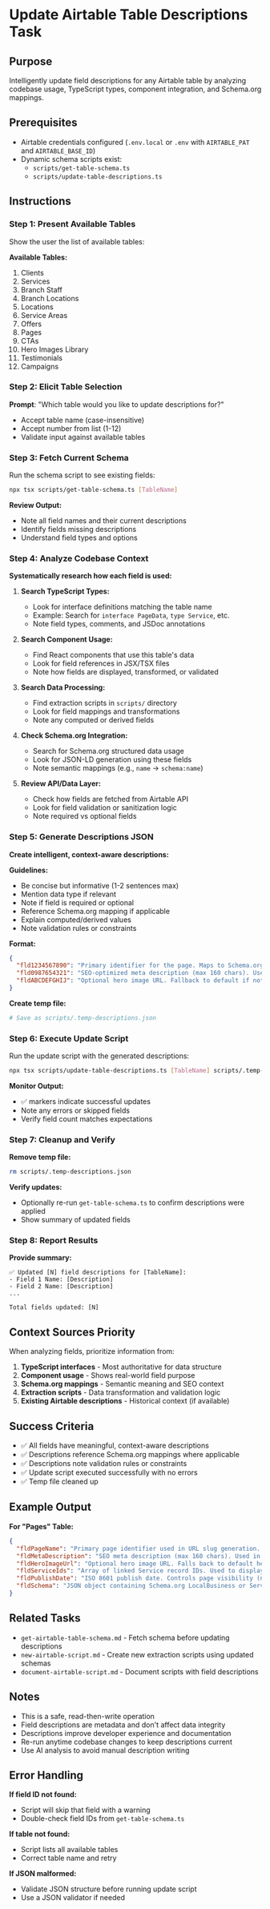 <!-- Powered by BMAD™ Core -->

# Update Airtable Table Descriptions Task

## Purpose

Intelligently update field descriptions for any Airtable table by analyzing codebase usage, TypeScript types, component integration, and Schema.org mappings.

## Prerequisites

- Airtable credentials configured (`.env.local` or `.env` with `AIRTABLE_PAT` and `AIRTABLE_BASE_ID`)
- Dynamic schema scripts exist:
  - `scripts/get-table-schema.ts`
  - `scripts/update-table-descriptions.ts`

## Instructions

### Step 1: Present Available Tables

Show the user the list of available tables:

**Available Tables:**

1. Clients
2. Services
3. Branch Staff
4. Branch Locations
5. Locations
6. Service Areas
7. Offers
8. Pages
9. CTAs
10. Hero Images Library
11. Testimonials
12. Campaigns

### Step 2: Elicit Table Selection

**Prompt**: "Which table would you like to update descriptions for?"

- Accept table name (case-insensitive)
- Accept number from list (1-12)
- Validate input against available tables

### Step 3: Fetch Current Schema

Run the schema script to see existing fields:

```bash
npx tsx scripts/get-table-schema.ts [TableName]
```

**Review Output:**
- Note all field names and their current descriptions
- Identify fields missing descriptions
- Understand field types and options

### Step 4: Analyze Codebase Context

**Systematically research how each field is used:**

1. **Search TypeScript Types:**
   - Look for interface definitions matching the table name
   - Example: Search for `interface PageData`, `type Service`, etc.
   - Note field types, comments, and JSDoc annotations

2. **Search Component Usage:**
   - Find React components that use this table's data
   - Look for field references in JSX/TSX files
   - Note how fields are displayed, transformed, or validated

3. **Search Data Processing:**
   - Find extraction scripts in `scripts/` directory
   - Look for field mappings and transformations
   - Note any computed or derived fields

4. **Check Schema.org Integration:**
   - Search for Schema.org structured data usage
   - Look for JSON-LD generation using these fields
   - Note semantic mappings (e.g., `name` → `schema:name`)

5. **Review API/Data Layer:**
   - Check how fields are fetched from Airtable API
   - Look for field validation or sanitization logic
   - Note required vs optional fields

### Step 5: Generate Descriptions JSON

**Create intelligent, context-aware descriptions:**

**Guidelines:**
- Be concise but informative (1-2 sentences max)
- Mention data type if relevant
- Note if field is required or optional
- Reference Schema.org mapping if applicable
- Explain computed/derived values
- Note validation rules or constraints

**Format:**
```json
{
  "fld1234567890": "Primary identifier for the page. Maps to Schema.org 'name' property.",
  "fld0987654321": "SEO-optimized meta description (max 160 chars). Used in <meta> tags and Schema.org.",
  "fldABCDEFGHIJ": "Optional hero image URL. Fallback to default if not provided."
}
```

**Create temp file:**
```bash
# Save as scripts/.temp-descriptions.json
```

### Step 6: Execute Update Script

Run the update script with the generated descriptions:

```bash
npx tsx scripts/update-table-descriptions.ts [TableName] scripts/.temp-descriptions.json
```

**Monitor Output:**
- ✅ markers indicate successful updates
- Note any errors or skipped fields
- Verify field count matches expectations

### Step 7: Cleanup and Verify

**Remove temp file:**
```bash
rm scripts/.temp-descriptions.json
```

**Verify updates:**
- Optionally re-run `get-table-schema.ts` to confirm descriptions were applied
- Show summary of updated fields

### Step 8: Report Results

**Provide summary:**
```
✅ Updated [N] field descriptions for [TableName]:
- Field 1 Name: [Description]
- Field 2 Name: [Description]
...

Total fields updated: [N]
```

## Context Sources Priority

When analyzing fields, prioritize information from:

1. **TypeScript interfaces** - Most authoritative for data structure
2. **Component usage** - Shows real-world field purpose
3. **Schema.org mappings** - Semantic meaning and SEO context
4. **Extraction scripts** - Data transformation and validation logic
5. **Existing Airtable descriptions** - Historical context (if available)

## Success Criteria

- ✅ All fields have meaningful, context-aware descriptions
- ✅ Descriptions reference Schema.org mappings where applicable
- ✅ Descriptions note validation rules or constraints
- ✅ Update script executed successfully with no errors
- ✅ Temp file cleaned up

## Example Output

**For "Pages" Table:**

```json
{
  "fldPageName": "Primary page identifier used in URL slug generation. Maps to Schema.org 'name'.",
  "fldMetaDescription": "SEO meta description (max 160 chars). Used in <meta> tags and Schema.org WebPage description.",
  "fldHeroImageUrl": "Optional hero image URL. Falls back to default hero if null. Must be valid HTTPS URL.",
  "fldServiceIds": "Array of linked Service record IDs. Used to display service offerings on location pages.",
  "fldPublishDate": "ISO 8601 publish date. Controls page visibility (null = unpublished).",
  "fldSchema": "JSON object containing Schema.org LocalBusiness or Service markup for this page."
}
```

## Related Tasks

- `get-airtable-table-schema.md` - Fetch schema before updating descriptions
- `new-airtable-script.md` - Create new extraction scripts using updated schemas
- `document-airtable-script.md` - Document scripts with field descriptions

## Notes

- This is a safe, read-then-write operation
- Field descriptions are metadata and don't affect data integrity
- Descriptions improve developer experience and documentation
- Re-run anytime codebase changes to keep descriptions current
- Use AI analysis to avoid manual description writing

## Error Handling

**If field ID not found:**
- Script will skip that field with a warning
- Double-check field IDs from `get-table-schema.ts`

**If table not found:**
- Script lists all available tables
- Correct table name and retry

**If JSON malformed:**
- Validate JSON structure before running update script
- Use a JSON validator if needed
